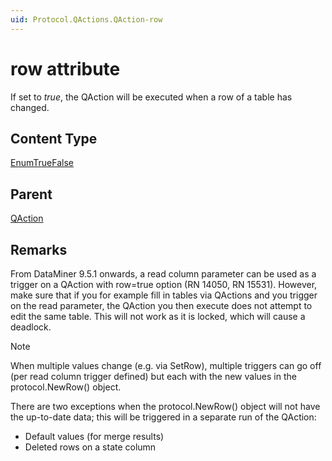 ```yaml
---
uid: Protocol.QActions.QAction-row
---
```


# row attribute

If set to *true*, the QAction will be executed when a row of a table has changed.

## Content Type

[EnumTrueFalse](xref:Protocol-EnumTrueFalse)

## Parent

[QAction](xref:Protocol.QActions.QAction)

## Remarks

From DataMiner 9.5.1 onwards, a read column parameter can be used as a trigger on a QAction with row=true option (RN 14050, RN 15531). However, make sure that if you for example fill in tables via QActions and you trigger on the read parameter, the QAction you then execute does not attempt to edit the same table. This will not work as it is locked, which will cause a deadlock.

> [!NOTE]
> When multiple values change (e.g. via SetRow), multiple triggers can go off (per read column trigger defined) but each with the new values in the protocol.NewRow() object.
>
> There are two exceptions when the protocol.NewRow() object will not have the up-to-date data; this will be triggered in a separate run of the QAction:
>
> - Default values (for merge results)
> - Deleted rows on a state column
